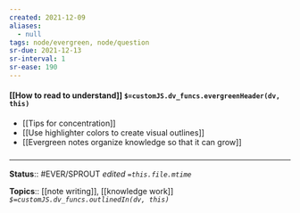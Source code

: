 ```yaml
---
created: 2021-12-09 
aliases:
  - null
tags: node/evergreen, node/question 
sr-due: 2021-12-13
sr-interval: 1
sr-ease: 190
---
```


#### [[How to read to understand]] `$=customJS.dv_funcs.evergreenHeader(dv, this)`

- [[Tips for concentration]]
- [[Use highlighter colors to create visual outlines]] 
- [[Evergreen notes organize knowledge so that it can grow]]
### <hr class="footnote"/>

**Status**:: #EVER/SPROUT 
*edited `=this.file.mtime`*

**Topics**::  [[note writing]], [[knowledge work]]
*`$=customJS.dv_funcs.outlinedIn(dv, this)`*
